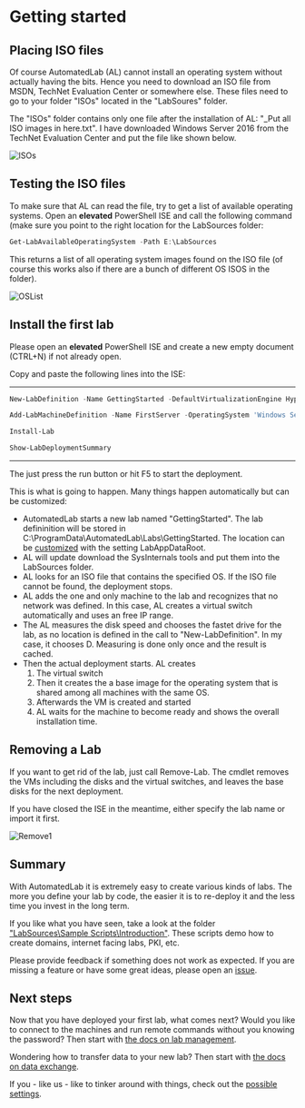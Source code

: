# Getting started

## Placing ISO files
Of course AutomatedLab (AL) cannot install an operating system without actually having the bits. Hence you need to download an ISO file from MSDN, TechNet Evaluation Center or somewhere else. These files need to go to your folder "ISOs" located in the "LabSoures" folder.

The "ISOs" folder contains only one file after the installation of AL: "_Put all ISO images in here.txt". I have downloaded Windows Server 2016 from the TechNet Evaluation Center and put the file like shown below.

![ISOs](https://cloud.githubusercontent.com/assets/11280760/19439031/e13ab3a0-947c-11e6-9148-39f25078629a.png)

## Testing the ISO files
To make sure that AL can read the file, try to get a list of available operating systems. Open an **elevated** PowerShell ISE and call the following command (make sure you point to the right location for the LabSources folder:

``` powershell
Get-LabAvailableOperatingSystem -Path E:\LabSources
```

This returns a list of all operating system images found on the ISO file (of course this works also if there are a bunch of different OS ISOS in the folder).

![OSList](https://cloud.githubusercontent.com/assets/11280760/19439375/227bebee-947e-11e6-97fc-b402e91c91a3.png)

## Install the first lab
Please open an **elevated** PowerShell ISE and create a new empty document (CTRL+N) if not already open.

Copy and paste the following lines into the ISE:

***
``` powershell
New-LabDefinition -Name GettingStarted -DefaultVirtualizationEngine HyperV

Add-LabMachineDefinition -Name FirstServer -OperatingSystem 'Windows Server 2016 SERVERSTANDARD'

Install-Lab

Show-LabDeploymentSummary
```
***

The just press the run button or hit F5 to start the deployment.

This is what is going to happen. Many things happen automatically but can be customized:
* AutomatedLab starts a new lab named "GettingStarted". The lab defininition will be stored in C:\ProgramData\AutomatedLab\Labs\GettingStarted. The location can be [customized](automatedlabconfig.md) with the setting LabAppDataRoot.
* AL will update download the SysInternals tools and put them into the LabSources folder.
* AL looks for an ISO file that contains the specified OS. If the ISO file cannot be found, the deployment stops.
* AL adds the one and only machine to the lab and recognizes that no network was defined. In this case, AL creates a virtual switch automatically and uses an free IP range.
* The AL measures the disk speed and chooses the fastet drive for the lab, as no location is defined in the call to "New-LabDefinition". In my case, it chooses D. Measuring is done only once and the result is cached.
* Then the actual deployment starts. AL creates  
    1. The virtual switch
    2. Then it creates the a base image for the operating system that is shared among all machines with the same OS.
    3. Afterwards the VM is created and started
    4. AL waits for the machine to become ready and shows the overall installation time.

## Removing a Lab
If you want to get rid of the lab, just call Remove-Lab. The cmdlet removes the VMs including the disks and the virtual switches, and leaves the base disks for the next deployment.

If you have closed the ISE in the meantime, either specify the lab name or import it first.

![Remove1](https://cloud.githubusercontent.com/assets/11280760/19446945/93a01a26-949b-11e6-9aeb-1fb2933033dd.png)

## Summary
With AutomatedLab it is extremely easy to create various kinds of labs. The more you define your lab by code, the easier it is to re-deploy it and the less time you invest in the long term.

If you like what you have seen, take a look at the folder ["LabSources\Sample Scripts\Introduction"](https://github.com/AutomatedLab/AutomatedLab/tree/master/LabSources/SampleScripts/Introduction). These scripts demo how to create domains, internet facing labs, PKI, etc.

Please provide feedback if something does not work as expected. If you are missing a feature or have some great ideas, please open an [issue](https://github.com/AutomatedLab/AutomatedLab/issues).

## Next steps

Now that you have deployed your first lab, what comes next? Would you like to connect to the machines and run remote commands without you knowing the password? Then start with [the docs on lab management](invokelabcommand.md).

Wondering how to transfer data to your new lab? Then start with [the docs on data exchange](exchangedata.md).

If you - like us - like to tinker around with things, check out the [possible settings](automatedlabconfig.md).